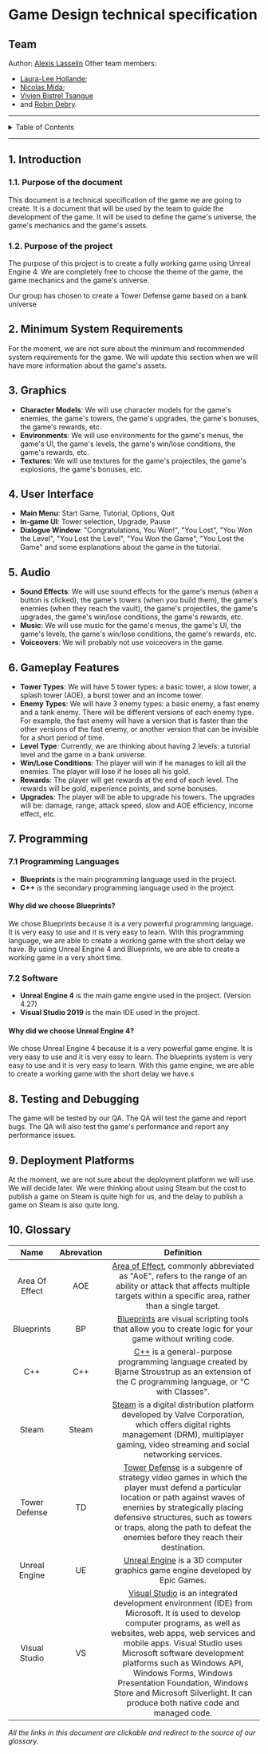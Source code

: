 # Game Design technical specification

## Team

Author: [Alexis Lasselin](https://github.com/alexislasselin)
Other team members:

- [Laura-Lee Hollande](https://github.com/lauraleehollande);
- [Nicolas Mida](https://github.com/Nicolas-Mida);
- [Vivien Bistrel Tsangue](https://github.com/Bistrel2002)
- and [Robin Debry](https://github.com/robin-debry).

<hr>

<details>
<summary>Table of Contents</summary>

- [Game Design technical specification](#game-design-technical-specification)
	- [Team](#team)
	- [1. Introduction](#1-introduction)
		- [1.1. Purpose of the document](#11-purpose-of-the-document)
		- [1.2. Purpose of the project](#12-purpose-of-the-project)
	- [2. Minimum System Requirements](#2-minimum-system-requirements)
	- [3. Graphics](#3-graphics)
	- [4. User Interface](#4-user-interface)
	- [5. Audio](#5-audio)
	- [6. Gameplay Features](#6-gameplay-features)
	- [7. Programming](#7-programming)
		- [7.1 Programming Languages](#71-programming-languages)
			- [Why did we choose Blueprints?](#why-did-we-choose-blueprints)
		- [7.2 Software](#72-software)
			- [Why did we choose Unreal Engine 4?](#why-did-we-choose-unreal-engine-4)
	- [8. Testing and Debugging](#8-testing-and-debugging)
	- [9. Deployment Platforms](#9-deployment-platforms)
	- [10. Glossary](#10-glossary)

</details>

<hr>

## 1. Introduction

### 1.1. Purpose of the document

<!--  Purpose of the document -->

This document is a technical specification of the game we are going to create. It is a document that will be used by the team to guide the development of the game. It will be used to define the game's universe, the game's mechanics and the game's assets.

### 1.2. Purpose of the project

<!--  Purpose of the project -->

The purpose of this project is to create a fully working game using Unreal Engine 4. We are completely free to choose the theme of the game, the game mechanics and the game's universe.

Our group has chosen to create a Tower Defense game based on a bank universe

## 2. Minimum System Requirements

<!-- Specifications for the minimum and recommended system requirements for the game. -->

For the moment, we are not sure about the minimum and recommended system requirements for the game. We will update this section when we will have more information about the game's assets.

<!-- Here are the minimum and recommended system requirements for the game:

| **Name** | **Minimum** | **Recommended** |
|:--------:|:-----------:|:---------------:| -->

## 3. Graphics

<!-- Specifications for character models, environments, textures, lighting, special effects, and other graphical elements, such as resolution, level of detail, shaders, etc. -->

- **Character Models**: We will use character models for the game's enemies, the game's towers, the game's upgrades, the game's bonuses, the game's rewards, etc.
- **Environments**: We will use environments for the game's menus, the game's UI, the game's levels, the game's win/lose conditions, the game's rewards, etc.
- **Textures**: We will use textures for the game's projectiles, the game's explosions, the game's bonuses, etc.

## 4. User Interface

<!-- Specifications for menus, buttons, icons, dialogue windows, progress indicators, progress bars, sliders, etc. -->

- **Main Menu**: Start Game, Tutorial, Options, Quit
- **In-game UI**: Tower selection, Upgrade, Pause
- **Dialogue Window**: "Congratulations, You Won!", "You Lost", "You Won the Level", "You Lost the Level", "You Won the Game", "You Lost the Game" and some explanations about the game in the tutorial.

## 5. Audio

<!-- Specifications for sound effects, music, voiceovers, etc. This includes sound quality, file format, audio channels, etc. -->

- **Sound Effects**: We will use sound effects for the game's menus (when a button is clicked), the game's towers (when you build them), the game's enemies (when they reach the vault), the game's projectiles, the game's upgrades, the game's win/lose conditions, the game's rewards, etc.
- **Music**: We will use music for the game's menus, the game's UI, the game's levels, the game's win/lose conditions, the game's rewards, etc.
- **Voiceovers**: We will probably not use voiceovers in the game.

## 6. Gameplay Features

<!-- Specifications for gameplay elements such as tower types, enemy types, level types, attack types, defense mechanisms, win/loss conditions, rewards, upgrades, bonuses, etc. -->

- **Tower Types**: We will have 5 tower types: a basic tower, a slow tower, a splash tower (AOE), a burst tower and an income tower.
- **Enemy Types**: We will have 3 enemy types: a basic enemy, a fast enemy and a tank enemy. There will be different versions of each enemy type. For example, the fast enemy will have a version that is faster than the other versions of the fast enemy, or another version that can be invisible for a short period of time.
- **Level Type**: Currently, we are thinking about having 2 levels: a tutorial level and the game in a bank universe.
- **Win/Lose Conditions**: The player will win if he manages to kill all the enemies. The player will lose if he loses all his gold.
- **Rewards**: The player will get rewards at the end of each level. The rewards will be gold, experience points, and some bonuses.
- **Upgrades**: The player will be able to upgrade his towers. The upgrades will be: damage, range, attack speed, slow and AOE efficiency, income effect, etc.

## 7. Programming

<!-- Specifications for programming features such as scripts, modules, plugins, programming languages, libraries, etc. -->
### 7.1 Programming Languages

- **Blueprints** is the main programming language used in the project.
- **C++** is the secondary programming language used in the project.

#### Why did we choose Blueprints?

<!-- Why did we choose Blueprints? -->

We chose Blueprints because it is a very powerful programming language. It is very easy to use and it is very easy to learn. With this programming language, we are able to create a working game with the short delay we have. By using Unreal Engine 4 and Blueprints, we are able to create a working game in a very short time.

### 7.2 Software

- **Unreal Engine 4** is the main game engine used in the project. (Version 4.27)
- **Visual Studio 2019** is the main IDE used in the project.

#### Why did we choose Unreal Engine 4?

<!-- Why did we choose Unreal Engine 4? -->

We chose Unreal Engine 4 because it is a very powerful game engine. It is very easy to use and it is very easy to learn. The blueprints system is very easy to use and it is very easy to learn. With this game engine, we are able to create a working game with the short delay we have.s

## 8. Testing and Debugging

<!-- Specifications for quality and performance testing, test scenarios, debugging tools, bug reports, etc. -->

The game will be tested by our QA. The QA will test the game and report bugs. The QA will also test the game's performance and report any performance issues.

## 9. Deployment Platforms

<!-- Specifications for deployment platforms such as Steam, Google Play, Apple Store, etc. -->

At the moment, we are not sure about the deployment platform we will use. We will decide later. We were thinking about using Steam but the cost to publish a game on Steam is quite high for us, and the delay to publish a game on Steam is also quite long.

## 10. Glossary

| **Name** | **Abrevation** | **Definition** |
|:--------:|:--------------:|:--------------:|
| Area Of Effect | AOE | [Area of Effect](https://en.wikipedia.org/wiki/Glossary_of_video_game_terms#area_of_effect), commonly abbreviated as "AoE", refers to the range of an ability or attack that affects multiple targets within a specific area, rather than a single target. |
| Blueprints | BP | [Blueprints](https://docs.unrealengine.com/en-US/Engine/Blueprints/index.html) are visual scripting tools that allow you to create logic for your game without writing code. |
| C++ | C++ | [C++](https://en.wikipedia.org/wiki/C%2B%2B) is a general-purpose programming language created by Bjarne Stroustrup as an extension of the C programming language, or "C with Classes". |
| Steam | Steam | [Steam](https://store.steampowered.com/) is a digital distribution platform developed by Valve Corporation, which offers digital rights management (DRM), multiplayer gaming, video streaming and social networking services. |
| Tower Defense | TD | [Tower Defense](https://en.wikipedia.org/wiki/Tower_defense) is a subgenre of strategy video games in which the player must defend a particular location or path against waves of enemies by strategically placing defensive structures, such as towers or traps, along the path to defeat the enemies before they reach their destination. |
| Unreal Engine | UE | [Unreal Engine](https://www.unrealengine.com/en-US/) is a 3D computer graphics game engine developed by Epic Games. |
| Visual Studio | VS | [Visual Studio](https://visualstudio.microsoft.com/) is an integrated development environment (IDE) from Microsoft. It is used to develop computer programs, as well as websites, web apps, web services and mobile apps. Visual Studio uses Microsoft software development platforms such as Windows API, Windows Forms, Windows Presentation Foundation, Windows Store and Microsoft Silverlight. It can produce both native code and managed code. |

*All the links in this document are clickable and redirect to the source of our glossary.*
